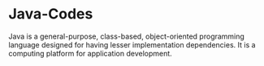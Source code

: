 # Java-Codes
Java is a general-purpose, class-based, object-oriented programming language designed for having lesser implementation dependencies. It is a computing platform for application development.
